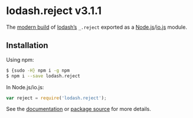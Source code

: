 # lodash.reject v3.1.1

The [modern build](https://github.com/lodash/lodash/wiki/Build-Differences) of [lodash’s](https://lodash.com/) `_.reject` exported as a [Node.js](http://nodejs.org/)/[io.js](https://iojs.org/) module.

## Installation

Using npm:

```bash
$ {sudo -H} npm i -g npm
$ npm i --save lodash.reject
```

In Node.js/io.js:

```js
var reject = require('lodash.reject');
```

See the [documentation](https://lodash.com/docs#reject) or [package source](https://github.com/lodash/lodash/blob/3.1.1-npm-packages/lodash.reject) for more details.
